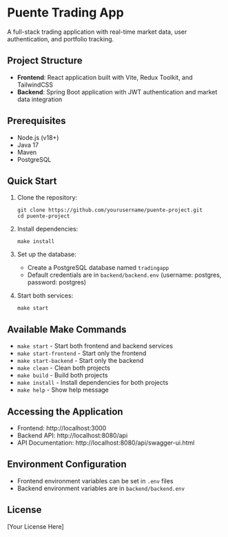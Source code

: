 # Puente Trading App

A full-stack trading application with real-time market data, user authentication, and portfolio tracking.

## Project Structure

- **Frontend**: React application built with Vite, Redux Toolkit, and TailwindCSS
- **Backend**: Spring Boot application with JWT authentication and market data integration

## Prerequisites

- Node.js (v18+)
- Java 17
- Maven
- PostgreSQL

## Quick Start

1. Clone the repository:

   ```
   git clone https://github.com/yourusername/puente-project.git
   cd puente-project
   ```

2. Install dependencies:

   ```
   make install
   ```

3. Set up the database:

   - Create a PostgreSQL database named `tradingapp`
   - Default credentials are in `backend/backend.env` (username: postgres, password: postgres)

4. Start both services:
   ```
   make start
   ```

## Available Make Commands

- `make start` - Start both frontend and backend services
- `make start-frontend` - Start only the frontend
- `make start-backend` - Start only the backend
- `make clean` - Clean both projects
- `make build` - Build both projects
- `make install` - Install dependencies for both projects
- `make help` - Show help message

## Accessing the Application

- Frontend: http://localhost:3000
- Backend API: http://localhost:8080/api
- API Documentation: http://localhost:8080/api/swagger-ui.html

## Environment Configuration

- Frontend environment variables can be set in `.env` files
- Backend environment variables are in `backend/backend.env`

## License

[Your License Here]
